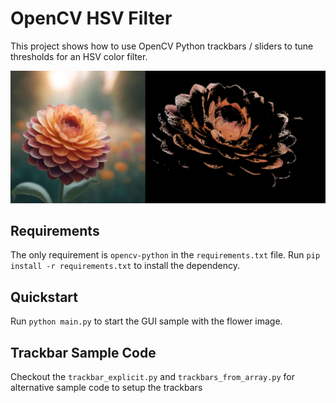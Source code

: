 # OpenCV HSV Filter

This project shows how to use OpenCV Python trackbars / sliders to tune thresholds for an HSV color filter.

![cover](cover.png)

## Requirements

The only requirement is `opencv-python` in the `requirements.txt` file.
Run `pip install -r requirements.txt` to install the dependency.

## Quickstart

Run `python main.py` to start the GUI sample with the flower image.

## Trackbar Sample Code

Checkout the `trackbar_explicit.py` and `trackbars_from_array.py` for alternative sample code to setup the trackbars